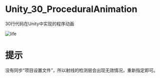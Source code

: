 # Unity_30_ProceduralAnimation
30行代码在Unity中实现的程序动画

![life](https://user-images.githubusercontent.com/41114110/154835748-ae668c25-f976-436c-a4b2-60cf8acdbf00.gif)
# 提示
没有同步“项目设置文件”，所以射线的检测层会出现无效情况，重新指定即可。
